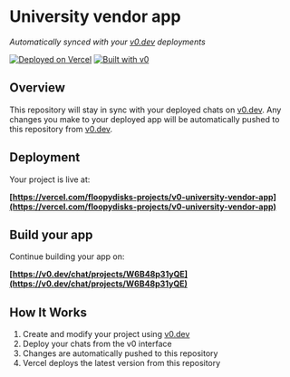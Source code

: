 # University vendor app

*Automatically synced with your [v0.dev](https://v0.dev) deployments*

[![Deployed on Vercel](https://img.shields.io/badge/Deployed%20on-Vercel-black?style=for-the-badge&logo=vercel)](https://vercel.com/floopydisks-projects/v0-university-vendor-app)
[![Built with v0](https://img.shields.io/badge/Built%20with-v0.dev-black?style=for-the-badge)](https://v0.dev/chat/projects/W6B48p31yQE)

## Overview

This repository will stay in sync with your deployed chats on [v0.dev](https://v0.dev).
Any changes you make to your deployed app will be automatically pushed to this repository from [v0.dev](https://v0.dev).

## Deployment

Your project is live at:

**[https://vercel.com/floopydisks-projects/v0-university-vendor-app](https://vercel.com/floopydisks-projects/v0-university-vendor-app)**

## Build your app

Continue building your app on:

**[https://v0.dev/chat/projects/W6B48p31yQE](https://v0.dev/chat/projects/W6B48p31yQE)**

## How It Works

1. Create and modify your project using [v0.dev](https://v0.dev)
2. Deploy your chats from the v0 interface
3. Changes are automatically pushed to this repository
4. Vercel deploys the latest version from this repository
